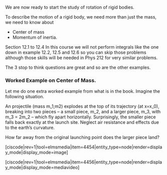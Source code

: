 We are now ready to start the study of rotation of rigid bodies. 

To describe the motion of a rigid body, we need more than just the mass, we need to know about 

* Center of mass
* Momentum of inertia. 

<stop-note>
    <span slot="message">Section 12.1 to 12.4</span>
</stop-note>

<lrndesign-sidenote label="Instructor Note" icon="bookmark" bg-color="#c2e5f2">
In this course we will not perform integrals like the one down in example 12.2, 12.5 and 12.6 so you can skip those problems although those skills will be needed in Phys 212 for very similar problems. 
</lrndesign-sidenote>

The 3 stop to think questions are great and so are the other examples. 

### Worked Example on Center of Mass. 


Let me do one extra worked example from what is in the book. Imagine the following situation. 

An projectile (mass <lrn-math>m_1;m2) explodes at the top of its trajectory (at <lrn-math>x=x_0</lrn-math>), breaking into two pieces – a small piece, <lrn-math>m_2</lrn-math>, and a larger piece, <lrn-math>m_3</lrn-math>, with <lrn-math>m_3 = 2m_2</lrn-math> – which fly apart horizontally. Surprisingly, the smaller piece falls back exactly at the launch site. Neglect air resistance and effects due to the earth’s curvature. 

How far away from the original launching  point does the larger piece land?

[ciscode|rev=1|tool=elmsmedia|item=4454|entity_type=node|render=display_mode|display_mode=image]

[ciscode|rev=1|tool=elmsmedia|item=4456|entity_type=node|render=display_mode|display_mode=mediavideo]